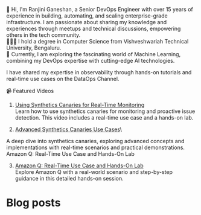 👩 Hi, I'm Ranjini Ganeshan, a Senior DevOps Engineer with over 15 years of experience in building, automating, and scaling enterprise-grade infrastructure. I am passionate about sharing my knowledge and experiences through meetups and technical discussions, empowering others in the tech community.\
👩🏻‍🎓 I hold a degree in Computer Science from Vishveshwariah Technical University, Bengaluru.\
💭 Currently, I am exploring the fascinating world of Machine Learning, combining my DevOps expertise with cutting-edge AI technologies.

I have shared my expertise in observability through hands-on tutorials and real-time use cases on the DataOps Channel.

📹 Featured Videos
1. [Using Synthetics Canaries for Real-Time Monitoring](https://www.youtube.com/watch?v=0aGuvg0kxSM&t=266s)\
Learn how to use synthetics canaries for monitoring and proactive issue detection. This video includes a real-time use case and a hands-on lab.

2. [Advanced Synthetics Canaries Use Cases](https://www.youtube.com/watch?v=bNgdGGRodZI&t=69s)\

A deep dive into synthetics canaries, exploring advanced concepts and implementations with real-time scenarios and practical demonstrations.
Amazon Q: Real-Time Use Case and Hands-On Lab

3. [Amazon Q: Real-Time Use Case and Hands-On Lab](https://www.youtube.com/watch?v=LbOojGStIi4&t=805s) \
   Explore Amazon Q with a real-world scenario and step-by-step guidance in this detailed hands-on session.

   
# Blog posts
<!-- BLOG-POST-LIST:START -->
<!-- BLOG-POST-LIST:END -->




